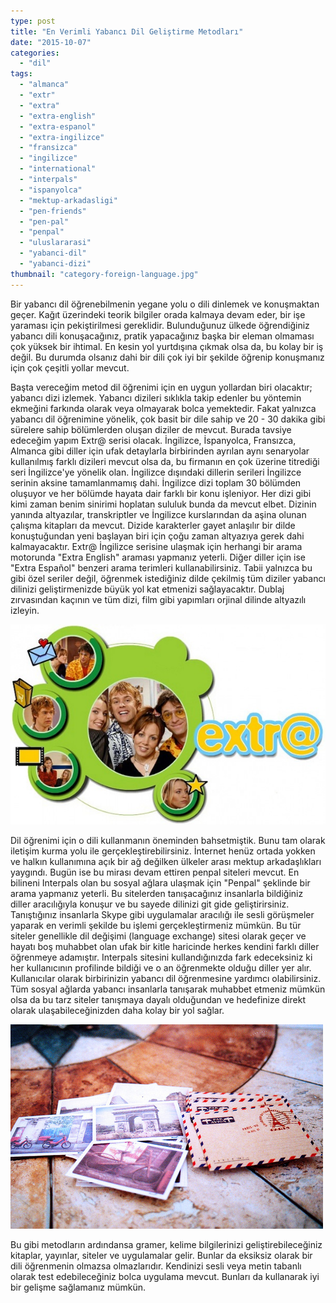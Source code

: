 ```yaml
---
type: post
title: "En Verimli Yabancı Dil Geliştirme Metodları"
date: "2015-10-07"
categories: 
  - "dil"
tags: 
  - "almanca"
  - "extr"
  - "extra"
  - "extra-english"
  - "extra-espanol"
  - "extra-ingilizce"
  - "fransizca"
  - "ingilizce"
  - "international"
  - "interpals"
  - "ispanyolca"
  - "mektup-arkadasligi"
  - "pen-friends"
  - "pen-pal"
  - "penpal"
  - "uluslararasi"
  - "yabanci-dil"
  - "yabanci-dizi"
thumbnail: "category-foreign-language.jpg"
---
```


Bir yabancı dil öğrenebilmenin yegane yolu o dili dinlemek ve konuşmaktan geçer. Kağıt üzerindeki teorik bilgiler orada kalmaya devam eder, bir işe yaraması için pekiştirilmesi gereklidir. Bulunduğunuz ülkede öğrendiğiniz yabancı dili konuşacağınız, pratik yapacağınız başka bir eleman olmaması çok yüksek bir ihtimal. En kesin yol yurtdışına çıkmak olsa da, bu kolay bir iş değil. Bu durumda olsanız dahi bir dili çok iyi bir şekilde öğrenip konuşmanız için çok çeşitli yollar mevcut.

Başta vereceğim metod dil öğrenimi için en uygun yollardan biri olacaktır; yabancı dizi izlemek. Yabancı dizileri sıklıkla takip edenler bu yöntemin ekmeğini farkında olarak veya olmayarak bolca yemektedir. Fakat yalnızca yabancı dil öğrenimine yönelik, çok basit bir dile sahip ve 20 - 30 dakika gibi sürelere sahip bölümlerden oluşan diziler de mevcut. Burada tavsiye edeceğim yapım Extr@ serisi olacak. İngilizce, İspanyolca, Fransızca, Almanca gibi diller için ufak detaylarla birbirinden ayrılan aynı senaryolar kullanılmış farklı dizileri mevcut olsa da, bu firmanın en çok üzerine titrediği seri İngilizce'ye yönelik olan. İngilizce dışındaki dillerin serileri İngilizce serinin aksine tamamlanmamış dahi. İngilizce dizi toplam 30 bölümden oluşuyor ve her bölümde hayata dair farklı bir konu işleniyor. Her dizi gibi kimi zaman benim sinirimi hoplatan sululuk bunda da mevcut elbet. Dizinin yanında altyazılar, transkriptler ve İngilizce kurslarından da aşina olunan çalışma kitapları da mevcut. Dizide karakterler gayet anlaşılır bir dilde konuştuğundan yeni başlayan biri için çoğu zaman altyazıya gerek dahi kalmayacaktır. Extr@ İngilizce serisine ulaşmak için herhangi bir arama motorunda "Extra English" araması yapmanız yeterli. Diğer diller için ise "Extra Español" benzeri arama terimleri kullanabilirsiniz. Tabii yalnızca bu gibi özel seriler değil, öğrenmek istediğiniz dilde çekilmiş tüm diziler yabancı dilinizi geliştirmenizde büyük yol kat etmenizi sağlayacaktır. Dublaj zırvasından kaçının ve tüm dizi, film gibi yapımları orjinal dilinde altyazılı izleyin.

![Extra English](images/x_8d362bb5.jpg)

Dil öğrenimi için o dili kullanmanın öneminden bahsetmiştik. Bunu tam olarak iletişim kurma yolu ile gerçekleştirebilirsiniz. İnternet henüz ortada yokken ve halkın kullanımına açık bir ağ değilken ülkeler arası mektup arkadaşlıkları yaygındı. Bugün ise bu mirası devam ettiren penpal siteleri mevcut. En bilineni Interpals olan bu sosyal ağlara ulaşmak için "Penpal" şeklinde bir arama yapmanız yeterli. Bu sitelerden tanışacağınız insanlarla bildiğiniz diller aracılığıyla konuşur ve bu sayede dilinizi git gide geliştirirsiniz. Tanıştığınız insanlarla Skype gibi uygulamalar aracılığı ile sesli görüşmeler yaparak en verimli şekilde bu işlemi gerçekleştirmeniz mümkün. Bu tür siteler genellikle dil değişimi (language exchange) sitesi olarak geçer ve hayatı boş muhabbet olan ufak bir kitle haricinde herkes kendini farklı diller öğrenmeye adamıştır. Interpals sitesini kullandığınızda fark edeceksiniz ki her kullanıcının profilinde bildiği ve o an öğrenmekte olduğu diller yer alır. Kullanıcılar olarak birbirinizin yabancı dil öğrenmesine yardımcı olabilirsiniz. Tüm sosyal ağlarda yabancı insanlarla tanışarak muhabbet etmeniz mümkün olsa da bu tarz siteler tanışmaya dayalı olduğundan ve hedefinize direkt olarak ulaşabileceğinizden daha kolay bir yol sağlar.

![International pen friendship](images/1_international-pen-friends.jpg)

Bu gibi metodların ardındansa gramer, kelime bilgilerinizi geliştirebileceğiniz kitaplar, yayınlar, siteler ve uygulamalar gelir. Bunlar da eksiksiz olarak bir dili öğrenmenin olmazsa olmazlarıdır. Kendinizi sesli veya metin tabanlı olarak test edebileceğiniz bolca uygulama mevcut. Bunları da kullanarak iyi bir gelişme sağlamanız mümkün.
